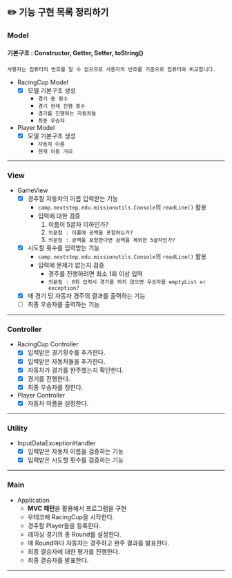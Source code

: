 ## ✏️ 기능 구현 목록 정리하기

### Model
#### 기본구조 : Constructor, Getter, Setter, toString()
`사용자는 컴퓨터의 번호를 알 수 없으므로 사용자의 번호를 기준으로 컴퓨터와 비교합니다.`
- RacingCup Model
    - [x] 모델 기본구조 생성
        - `경기 총 횟수`
        - `경기 현재 진행 횟수`
        - `경기를 진행하는 자동차들`
        - `최종 우승자`
- Player Model
    - [x] 모델 기본구조 생성
        - `자동차 이름`
        - `현재 이동 거리`
---

### View
- GameView
    - [x] 경주할 자동차의 이름 입력받는 기능
        - `camp.nextstep.edu.missionutils.Console`의 `readLine()` 활용
        - 입력에 대한 검증
          1. 이름이 5글자 이하인가?
          2. `의문점 : 이름에 공백을 포함하는가?`
          3. `의문점 : 공백을 포함한다면 공백을 제외한 5글자인가?`
    - [x] 시도할 횟수를 입력받는 기능
        - `camp.nextstep.edu.missionutils.Console`의 `readLine()` 활용
        - 입력에 문제가 없는지 검증
            - 경주를 진행하려면 최소 1회 이상 입력
            - `의문점 : 0회 입력시 경기를 하지 않으면 우승자를 emptyList or exception?`
    - [x] 매 경기 당 자동차 경주의 결과를 출력하는 기능
    - [ ] 최종 우승자를 출력하는 기능
---

### Controller
- RacingCup Controller
  - [x] 입력받은 경기횟수를 추가한다.
  - [x] 입력받은 자동차들을 추가한다.
  - [x] 자동차가 경기를 완주했는지 확인한다.
  - [x] 경기를 진행한다.
  - [x] 최종 우승자를 정한다.
- Player Controller
  - [x] 자동차 이름을 설정한다.
---

### Utility
- InputDataExceptionHandler
    - [x] 입력받은 자동차 이름을 검증하는 기능
    - [x] 입력받은 시도할 횟수를 검증하는 기능
---

### Main
- Application
    - <b>MVC 패턴</b>을 활용해서 프로그램을 구현
    - 우테코배 RacingCup을 시작한다.
    - 경주할 Player들을 등록한다.
    - 레이싱 경기의 총 Round를 설정한다.
    - 매 Round마다 자동차는 경주하고 완주 결과를 발표한다.
    - 최종 결승자에 대한 평가를 진행한다.
    - 최종 결승자를 발표한다.
---